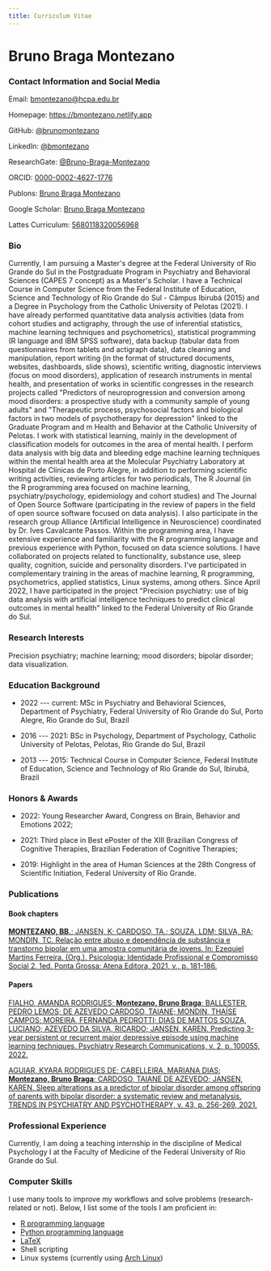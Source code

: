 ```yaml
---
title: Curriculum Vitae
---
```


# Bruno Braga Montezano

### Contact Information and Social Media

Email: bmontezano@hcpa.edu.br

Homepage: https://bmontezano.netlify.app

GitHub: [@brunomontezano](https://github.com/brunomontezano)

LinkedIn: [@bmontezano](https://www.linkedin.com/in/bmontezano)

ResearchGate: [@Bruno-Braga-Montezano](https://www.researchgate.net/profile/Bruno-Braga-Montezano)

ORCID: [0000-0002-4627-1776](https://orcid.org/0000-0002-4627-1776)

Publons: [Bruno Braga Montezano](https://publons.com/researcher/4870813/bruno-braga-montezano/)

Google Scholar: [Bruno Braga Montezano](https://scholar.google.com/citations?user=dULhWr0AAAAJ)

Lattes Curriculum: [5680118320056968](https://lattes.cnpq.br/5680118320056968)

### Bio

Currently, I am pursuing a Master's degree at the Federal University of Rio
Grande do Sul in the Postgraduate Program in Psychiatry and Behavioral Sciences
(CAPES 7 concept) as a Master's Scholar. I have a Technical Course in Computer
Science from the Federal Institute of Education, Science and Technology of Rio
Grande do Sul - Câmpus Ibirubá (2015) and a Degree in Psychology from the
Catholic University of Pelotas (2021). I have already performed quantitative
data analysis activities (data from cohort studies and actigraphy, through the
use of inferential statistics, machine learning techniques and psychometrics),
statistical programming (R language and IBM SPSS software), data backup (tabular
data from questionnaires from tablets and actigraph data), data cleaning and
manipulation, report writing (in the format of structured documents, websites,
dashboards, slide shows), scientific writing, diagnostic interviews (focus on
mood disorders), application of research instruments in mental health, and
presentation of works in scientific congresses in the research projects called
"Predictors of neuroprogression and conversion among mood disorders: a
prospective study with a community sample of young adults" and "Therapeutic
process, psychosocial factors and biological factors in two models of
psychotherapy for depression" linked to the Graduate Program and m Health and
Behavior at the Catholic University of Pelotas. I work with statistical
learning, mainly in the development of classification models for outcomes in the
area of ​​mental health. I perform data analysis with big data and bleeding edge
machine learning techniques within the mental health area at the Molecular
Psychiatry Laboratory at Hospital de Clínicas de Porto Alegre, in addition to
performing scientific writing activities, reviewing articles for two
periodicals, The R Journal (in the R programming area focused on machine
learning, psychiatry/psychology, epidemiology and cohort studies) and The
Journal of Open Source Software (participating in the review of papers in the
field of open source software focused on data analysis). I also participate in
the research group Alliance (Artificial Intelligence in Neuroscience)
coordinated by Dr. Ives Cavalcante Passos. Within the programming area, I have
extensive experience and familiarity with the R programming language and
previous experience with Python, focused on data science solutions. I have
collaborated on projects related to functionality, substance use, sleep quality,
cognition, suicide and personality disorders. I've participated in complementary
training in the areas of machine learning, R programming, psychometrics, applied
statistics, Linux systems, among others. Since April 2022, I have participated
in the project "Precision psychiatry: use of big data analysis with artificial
intelligence techniques to predict clinical outcomes in mental health" linked to
the Federal University of Rio Grande do Sul.

### Research Interests

Precision psychiatry; machine learning; mood disorders; bipolar disorder;
data visualization.

### Education Background

- 2022 --- current: MSc in Psychiatry and Behavioral Sciences, Department of Psychiatry, Federal University of Rio Grande do Sul, Porto Alegre, Rio Grande
do Sul, Brazil

- 2016 --- 2021: BSc in Psychology, Department of Psychology, Catholic
University of Pelotas, Pelotas, Rio Grande do Sul, Brazil

- 2013 --- 2015: Technical Course in Computer Science,
Federal Institute of Education, Science and Technology of Rio Grande do Sul,
Ibirubá, Brazil

### Honors & Awards

- 2022: Young Researcher Award, Congress on Brain, Behavior and Emotions 2022;

- 2021: Third place in Best ePoster of the XIII Brazilian Congress of Cognitive
Therapies, Brazilian Federation of Cognitive Therapies;

- 2019: Highlight in the area of Human Sciences at the 28th Congress of
Scientific Initiation, Federal University of Rio Grande.

### Publications

#### Book chapters

[**MONTEZANO, BB.**; JANSEN, K; CARDOSO, TA.; SOUZA, LDM; SILVA, RA; MONDIN, TC. Relação entre abuso e dependência de substância e transtorno bipolar em uma amostra comunitária de jovens. In: Ezequiel Martins Ferreira. (Org.). Psicologia: Identidade Profissional e Compromisso Social 2. 1ed. Ponta Grossa: Atena Editora, 2021, v., p. 181-186.](http://dx.doi.org/10.22533/at.ed.400212903)

#### Papers

[FIALHO, AMANDA RODRIGUES; **Montezano, Bruno Braga**; BALLESTER, PEDRO LEMOS; DE AZEVEDO CARDOSO, TAIANE; MONDIN, THAÍSE CAMPOS; MOREIRA, FERNANDA PEDROTTI; DIAS DE MATTOS SOUZA, LUCIANO; AZEVEDO DA SILVA, RICARDO; JANSEN, KAREN. Predicting 3-year persistent or recurrent major depressive episode using machine learning techniques. Psychiatry Research Communications, v. 2, p. 100055, 2022.](http://dx.doi.org/10.1016/j.psycom.2022.100055)

[AGUIAR, KYARA RODRIGUES DE; CABELLEIRA, MARIANA DIAS; **Montezano, Bruno Braga**; CARDOSO, TAIANE DE AZEVEDO; JANSEN, KAREN. Sleep alterations as a predictor of bipolar disorder among offspring of parents with bipolar disorder: a systematic review and metanalysis. TRENDS IN PSYCHIATRY AND PSYCHOTHERAPY, v. 43, p. 256-269, 2021.](http://dx.doi.org/10.47626/2237-6089-2021-0256)

### Professional Experience

Currently, I am doing a teaching internship in the discipline of Medical Psychology I at the Faculty of Medicine of the Federal University of Rio Grande do Sul.

### Computer Skills

I use many tools to improve my workflows and solve problems (research-related
or not).
Below, I list some of the tools I am proficient in:

- [R programming language](https://www.r-project.org/)
- [Python programming language](https://www.python.org/)
- [LaTeX](https://www.latex-project.org/)
- Shell scripting
- Linux systems (currently using [Arch Linux](https://archlinux.org/))
